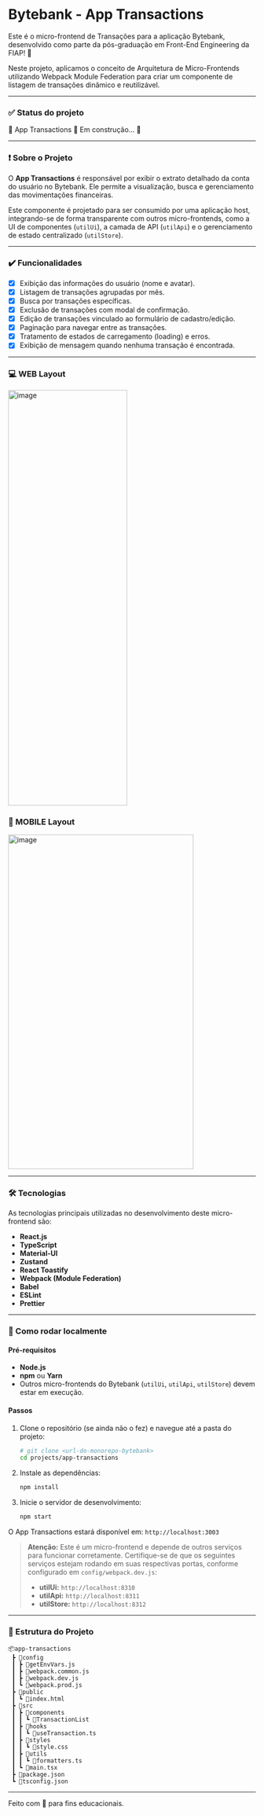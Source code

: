 # Bytebank - App Transactions

Este é o micro-frontend de Transações para a aplicação Bytebank, desenvolvido como parte da pós-graduação em Front-End Engineering da FIAP! 🚀

Neste projeto, aplicamos o conceito de Arquitetura de Micro-Frontends utilizando Webpack Module Federation para criar um componente de listagem de transações dinâmico e reutilizável.

---

### ✅ Status do projeto

🚧 App Transactions 🚀 Em construção... 🚧

---

### ❗ Sobre o Projeto

O **App Transactions** é responsável por exibir o extrato detalhado da conta do usuário no Bytebank. Ele permite a visualização, busca e gerenciamento das movimentações financeiras.

Este componente é projetado para ser consumido por uma aplicação host, integrando-se de forma transparente com outros micro-frontends, como a UI de componentes (`utilUi`), a camada de API (`utilApi`) e o gerenciamento de estado centralizado (`utilStore`).

---

### ✔️ Funcionalidades

- [x] Exibição das informações do usuário (nome e avatar).
- [x] Listagem de transações agrupadas por mês.
- [x] Busca por transações específicas.
- [x] Exclusão de transações com modal de confirmação.
- [x] Edição de transações vinculado ao formulário de cadastro/edição.
- [x] Paginação para navegar entre as transações.
- [x] Tratamento de estados de carregamento (loading) e erros.
- [x] Exibição de mensagem quando nenhuma transação é encontrada.

---

### 💻 WEB Layout

<img width="242" height="846" alt="image" src="https://github.com/user-attachments/assets/1ea1f5d8-5e2d-4465-bbe6-a21a65d25c0c" />


### 📱 MOBILE Layout

<img width="377" height="681" alt="image" src="https://github.com/user-attachments/assets/1c52a135-cd86-4d84-ae9a-5bf8d5989d93" />


---

### 🛠️ Tecnologias

As tecnologias principais utilizadas no desenvolvimento deste micro-frontend são:

- **React.js**
- **TypeScript**
- **Material-UI**
- **Zustand**
- **React Toastify**
- **Webpack (Module Federation)**
- **Babel**
- **ESLint**
- **Prettier**

---

### 🚀 Como rodar localmente

#### Pré-requisitos

- **Node.js**
- **npm** ou **Yarn**
- Outros micro-frontends do Bytebank (`utilUi`, `utilApi`, `utilStore`) devem estar em execução.

#### Passos

1. Clone o repositório (se ainda não o fez) e navegue até a pasta do projeto:

   ```bash
   # git clone <url-do-monorepo-bytebank>
   cd projects/app-transactions
   ```

2. Instale as dependências:

   ```bash
   npm install
   ```

3. Inicie o servidor de desenvolvimento:

   ```bash
   npm start
   ```

O App Transactions estará disponível em: `http://localhost:3003`

> **Atenção:** Este é um micro-frontend e depende de outros serviços para funcionar corretamente. Certifique-se de que os seguintes serviços estejam rodando em suas respectivas portas, conforme configurado em `config/webpack.dev.js`:
>
> - **utilUi:** `http://localhost:8310`
> - **utilApi:** `http://localhost:8311`
> - **utilStore:** `http://localhost:8312`

---

### 📂 Estrutura do Projeto

```
📦app-transactions
 ┣ 📂config
 ┃ ┣ 📜getEnvVars.js
 ┃ ┣ 📜webpack.common.js
 ┃ ┣ 📜webpack.dev.js
 ┃ ┗ 📜webpack.prod.js
 ┣ 📂public
 ┃ ┗ 📜index.html
 ┣ 📂src
 ┃ ┣ 📂components
 ┃ ┃ ┗ 📂TransactionList
 ┃ ┣ 📂hooks
 ┃ ┃ ┗ 📜useTransaction.ts
 ┃ ┣ 📂styles
 ┃ ┃ ┗ 📜style.css
 ┃ ┣ 📂utils
 ┃ ┃ ┗ 📜formatters.ts
 ┃ ┗ 📜main.tsx
 ┣ 📜package.json
 ┗ 📜tsconfig.json
```

---

Feito com 💙 para fins educacionais.
